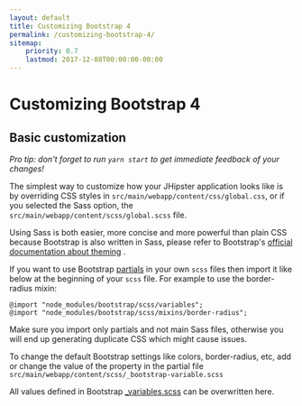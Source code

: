 ```yaml
---
layout: default
title: Customizing Bootstrap 4
permalink: /customizing-bootstrap-4/
sitemap:
    priority: 0.7
    lastmod: 2017-12-08T00:00:00-00:00
---
```


# <i class="fa fa-css3"></i> Customizing Bootstrap 4

## Basic customization

_Pro tip: don't forget to run `yarn start` to get immediate feedback of your changes!_

The simplest way to customize how your JHipster application looks like is by
overriding CSS styles in `src/main/webapp/content/css/global.css`, or if you selected the Sass option, the `src/main/webapp/content/scss/global.scss` file.

Using Sass is both easier, more concise and more powerful than plain CSS because Bootstrap is also written in Sass, please refer to Bootstrap's [official documentation about theming](https://getbootstrap.com/docs/4.0/getting-started/themings/) .

If you want to use Bootstrap [partials](http://sass-lang.com/guide) in your own `scss` files then import it like below at the beginning of your `scss` file.
For example to use the border-radius mixin:

```
@import "node_modules/bootstrap/scss/variables";
@import "node_modules/bootstrap/scss/mixins/border-radius";
```

Make sure you import only partials and not main Sass files, otherwise you will end up generating duplicate CSS which might cause issues.

To change the default Bootstrap settings like colors, border-radius, etc, add or change the value of the property in the partial file `src/main/webapp/content/scss/_bootstrap-variable.scss`

All values defined in Bootstrap [_variables.scss](https://github.com/twbs/bootstrap/blob/v4-dev/scss/_variables.scss) can be overwritten here.

